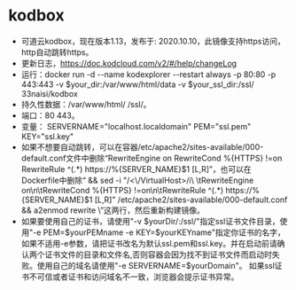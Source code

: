 # kodbox
* 可道云kodbox，现在版本1.13，发布于: 2020.10.10，此镜像支持https访问，http自动跳转https。
* 更新日志，https://doc.kodcloud.com/v2/#/help/changeLog
* 运行：docker run -d --name kodexplorer --restart always -p 80:80 -p 443:443 -v $your_dir:/var/www/html/data -v $your_ssl_dir:/ssl/ 33naisi/kodbox
* 持久性数据：/var/www/html/ /ssl/。
* 端口：80 443。
* 变量： SERVERNAME="localhost.localdomain" PEM="ssl.pem" KEY="ssl.key"
* 如果不想要自动跳转，可以在容器/etc/apache2/sites-available/000-default.conf文件中删除“RewriteEngine on   RewriteCond %{HTTPS} !=on   RewriteRule ^(.*) https://%{SERVER_NAME}$1 [L,R]”，也可以在Dockerfile中删除“ && sed -i "/<\/VirtualHost>/i\ \tRewriteEngine on\n\tRewriteCond %{HTTPS} !=on\n\tRewriteRule ^(.*) https://%{SERVER_NAME}$1 [L,R]" /etc/apache2/sites-available/000-default.conf \
   && a2enmod rewrite \”这两行，然后重新构建镜像。
* 如果要使用自己的证书，请使用"-v $yourDir/:/ssl/"指定ssl证书文件目录，使用"-e PEM=$yourPEMname -e KEY=$yourKEYname"指定你证书的名字，如果不适用-e参数，请把证书改名为默认ssl.pem和ssl.key。并在启动前请确认两个证书文件的目录和文件名,否则容器会因为找不到证书文件而启动时失败。使用自己的域名请使用"-e SERVERNAME=$yourDomain"。 如果ssl证书不可信或者证书和访问域名不一致，浏览器会提示证书异常。